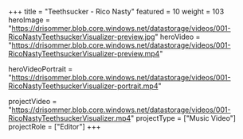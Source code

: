 +++
title = "Teethsucker - Rico Nasty"
featured = 10
weight = 103
heroImage = "https://drisommer.blob.core.windows.net/datastorage/videos/001-RicoNastyTeethsuckerVisualizer-preview.jpg"
heroVideo = "https://drisommer.blob.core.windows.net/datastorage/videos/001-RicoNastyTeethsuckerVisualizer-preview.mp4"

heroVideoPortrait = "https://drisommer.blob.core.windows.net/datastorage/videos/001-RicoNastyTeethsuckerVisualizer-portrait.mp4"

projectVideo = "https://drisommer.blob.core.windows.net/datastorage/videos/001-RicoNastyTeethsuckerVisualizer.mp4"
projectType = ["Music Video"]
projectRole = ["Editor"]
+++
